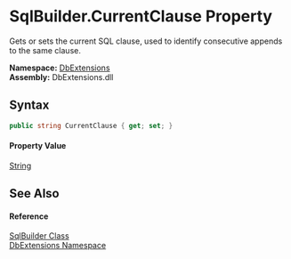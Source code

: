 SqlBuilder.CurrentClause Property
=================================
Gets or sets the current SQL clause, used to identify consecutive appends to the same clause.
  
**Namespace:** [DbExtensions][1]  
**Assembly:** DbExtensions.dll

Syntax
------

```csharp
public string CurrentClause { get; set; }
```

#### Property Value
[String][2]

See Also
--------

#### Reference
[SqlBuilder Class][3]  
[DbExtensions Namespace][1]  

[1]: ../README.md
[2]: https://learn.microsoft.com/dotnet/api/system.string
[3]: README.md
